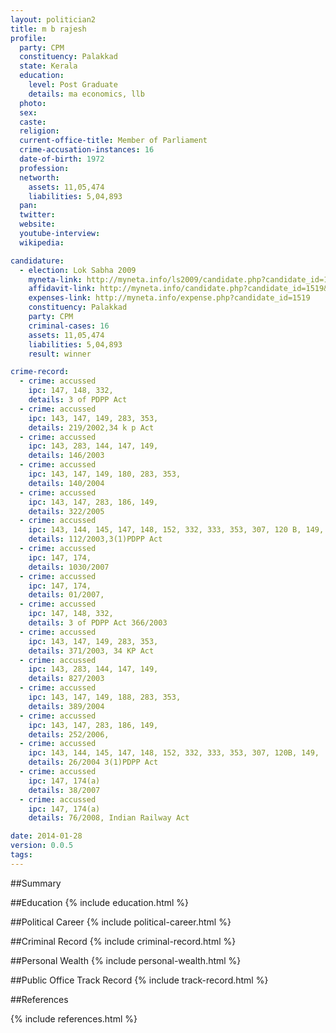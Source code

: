 ```yaml
---
layout: politician2
title: m b rajesh
profile: 
  party: CPM
  constituency: Palakkad
  state: Kerala
  education: 
    level: Post Graduate
    details: ma economics, llb
  photo: 
  sex: 
  caste: 
  religion: 
  current-office-title: Member of Parliament
  crime-accusation-instances: 16
  date-of-birth: 1972
  profession: 
  networth: 
    assets: 11,05,474
    liabilities: 5,04,893
  pan: 
  twitter: 
  website: 
  youtube-interview: 
  wikipedia: 

candidature: 
  - election: Lok Sabha 2009
    myneta-link: http://myneta.info/ls2009/candidate.php?candidate_id=1519
    affidavit-link: http://myneta.info/candidate.php?candidate_id=1519&scan=original
    expenses-link: http://myneta.info/expense.php?candidate_id=1519
    constituency: Palakkad 
    party: CPM
    criminal-cases: 16
    assets: 11,05,474
    liabilities: 5,04,893
    result: winner 

crime-record: 
  - crime: accussed
    ipc: 147, 148, 332,
    details: 3 of PDPP Act 
  - crime: accussed
    ipc: 143, 147, 149, 283, 353,
    details: 219/2002,34 k p Act 
  - crime: accussed
    ipc: 143, 283, 144, 147, 149,
    details: 146/2003 
  - crime: accussed
    ipc: 143, 147, 149, 180, 283, 353,
    details: 140/2004 
  - crime: accussed
    ipc: 143, 147, 283, 186, 149,
    details: 322/2005 
  - crime: accussed
    ipc: 143, 144, 145, 147, 148, 152, 332, 333, 353, 307, 120 B, 149,
    details: 112/2003,3(1)PDPP Act 
  - crime: accussed
    ipc: 147, 174,
    details: 1030/2007 
  - crime: accussed
    ipc: 147, 174,
    details: 01/2007, 
  - crime: accussed
    ipc: 147, 148, 332,
    details: 3 of PDPP Act 366/2003 
  - crime: accussed
    ipc: 143, 147, 149, 283, 353,
    details: 371/2003, 34 KP Act 
  - crime: accussed
    ipc: 143, 283, 144, 147, 149,
    details: 827/2003 
  - crime: accussed
    ipc: 143, 147, 149, 188, 283, 353,
    details: 389/2004 
  - crime: accussed
    ipc: 143, 147, 283, 186, 149,
    details: 252/2006, 
  - crime: accussed
    ipc: 143, 144, 145, 147, 148, 152, 332, 333, 353, 307, 120B, 149,
    details: 26/2004 3(1)PDPP Act 
  - crime: accussed
    ipc: 147, 174(a)
    details: 38/2007 
  - crime: accussed
    ipc: 147, 174(a)
    details: 76/2008, Indian Railway Act 

date: 2014-01-28
version: 0.0.5
tags: 
---
```

##Summary


##Education
{% include education.html %}


##Political Career
{% include political-career.html %}


##Criminal Record
{% include criminal-record.html %}


##Personal Wealth
{% include personal-wealth.html %}


##Public Office Track Record
{% include track-record.html %}


##References


{% include references.html %}